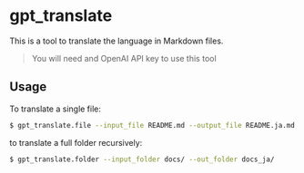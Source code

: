 # gpt_translate

This is a tool to translate the language in Markdown files.

> You will need and OpenAI API key to use this tool
## Usage

To translate a single file:

```bash
$ gpt_translate.file --input_file README.md --output_file README.ja.md
```

to translate a full folder recursively:

```bash
$ gpt_translate.folder --input_folder docs/ --out_folder docs_ja/
```